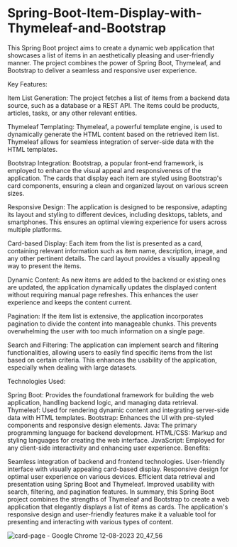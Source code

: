# Spring-Boot-Item-Display-with-Thymeleaf-and-Bootstrap
This Spring Boot project aims to create a dynamic web application that showcases a list of items in an aesthetically pleasing and user-friendly manner. The project combines the power of Spring Boot, Thymeleaf, and Bootstrap to deliver a seamless and responsive user experience.

Key Features:

Item List Generation: The project fetches a list of items from a backend data source, such as a database or a REST API. The items could be products, articles, tasks, or any other relevant entities.

Thymeleaf Templating: Thymeleaf, a powerful template engine, is used to dynamically generate the HTML content based on the retrieved item list. Thymeleaf allows for seamless integration of server-side data with the HTML templates.

Bootstrap Integration: Bootstrap, a popular front-end framework, is employed to enhance the visual appeal and responsiveness of the application. The cards that display each item are styled using Bootstrap's card components, ensuring a clean and organized layout on various screen sizes.

Responsive Design: The application is designed to be responsive, adapting its layout and styling to different devices, including desktops, tablets, and smartphones. This ensures an optimal viewing experience for users across multiple platforms.

Card-based Display: Each item from the list is presented as a card, containing relevant information such as item name, description, image, and any other pertinent details. The card layout provides a visually appealing way to present the items.

Dynamic Content: As new items are added to the backend or existing ones are updated, the application dynamically updates the displayed content without requiring manual page refreshes. This enhances the user experience and keeps the content current.

Pagination: If the item list is extensive, the application incorporates pagination to divide the content into manageable chunks. This prevents overwhelming the user with too much information on a single page.

Search and Filtering: The application can implement search and filtering functionalities, allowing users to easily find specific items from the list based on certain criteria. This enhances the usability of the application, especially when dealing with large datasets.

Technologies Used:

Spring Boot: Provides the foundational framework for building the web application, handling backend logic, and managing data retrieval.
Thymeleaf: Used for rendering dynamic content and integrating server-side data with HTML templates.
Bootstrap: Enhances the UI with pre-styled components and responsive design elements.
Java: The primary programming language for backend development.
HTML/CSS: Markup and styling languages for creating the web interface.
JavaScript: Employed for any client-side interactivity and enhancing user experience.
Benefits:

Seamless integration of backend and frontend technologies.
User-friendly interface with visually appealing card-based display.
Responsive design for optimal user experience on various devices.
Efficient data retrieval and presentation using Spring Boot and Thymeleaf.
Improved usability with search, filtering, and pagination features.
In summary, this Spring Boot project combines the strengths of Thymeleaf and Bootstrap to create a web application that elegantly displays a list of items as cards. The application's responsive design and user-friendly features make it a valuable tool for presenting and interacting with various types of content.

![card-page - Google Chrome 12-08-2023 20_47_56](https://github.com/sacrop/Spring-Boot-Item-Display-with-Thymeleaf-and-Bootstrap/assets/126325161/218e16a9-2304-4847-b33a-3e1063f1d385)


